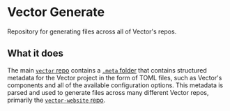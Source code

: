 # Vector Generate

Repository for generating files across all of Vector's repos.

## What it does

The main [`vector` repo][vector_repo] contains a [`.meta` folder][vector_meta]
that contains structured metadata for the Vector project in the form of TOML
files, such as Vector's components and all of the available configuration
options. This metadata is parsed and used to generate files across many
different Vector repos, primarily the
[`vector-website` repo][vector_website_repo].


[vector_meta]: https://github.com/timberio/vector/tree/master/.meta
[vector_repo]: https://github.com/timberio/vector
[vector_website_repo]: https://github.com/timberio/vector-website